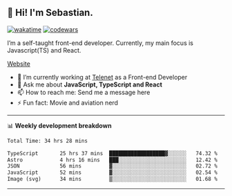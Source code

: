 ## 👋 Hi! I'm Sebastian.

[![wakatime](https://wakatime.com/badge/user/df0036c6-328a-4a39-be9b-e49417ed22a1.svg)](https://wakatime.com/@df0036c6-328a-4a39-be9b-e49417ed22a1)
[![codewars](https://www.codewars.com/users/sebavuye/badges/small)](https://www.codewars.com/users/sebavuye)

I’m a self-taught front-end developer. Currently, my main focus is Javascript(TS) and React.

[Website](https://sebastianvuye.be)

- 🔭 I’m currently working at [Telenet](https://telenet.be/) as a Front-end Developer
- 💬 Ask me about **JavaScript, TypeScript and React**
- 📫 How to reach me: Send me a message here
- ⚡ Fun fact: Movie and aviation nerd

-------

📊 **Weekly development breakdown**

<!--START_SECTION:waka-->

```txt
Total Time: 34 hrs 28 mins

TypeScript       25 hrs 37 mins  ██████████████████▓░░░░░░   74.32 %
Astro            4 hrs 16 mins   ███░░░░░░░░░░░░░░░░░░░░░░   12.42 %
JSON             56 mins         ▓░░░░░░░░░░░░░░░░░░░░░░░░   02.72 %
JavaScript       52 mins         ▓░░░░░░░░░░░░░░░░░░░░░░░░   02.54 %
Image (svg)      34 mins         ▒░░░░░░░░░░░░░░░░░░░░░░░░   01.68 %
```

<!--END_SECTION:waka-->
-------
